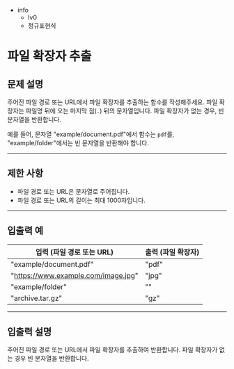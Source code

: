 - info
    - lv0
    - 정규표현식

# 파일 확장자 추출
## 문제 설명
주어진 파일 경로 또는 URL에서 파일 확장자를 추출하는 함수를 작성해주세요. 파일 확장자는 파일명 뒤에 오는 마지막 점(`.`) 뒤의 문자열입니다. 파일 확장자가 없는 경우, 빈 문자열을 반환합니다.

예를 들어, 문자열 "example/document.pdf"에서 함수는 `pdf`를, "example/folder"에서는 빈 문자열을 반환해야 합니다.

---

## 제한 사항

- 파일 경로 또는 URL은 문자열로 주어집니다.
- 파일 경로 또는 URL의 길이는 최대 1000자입니다.

---

## 입출력 예

|   입력 (파일 경로 또는 URL)     | 출력 (파일 확장자) |
| ----------------------------- | ------------------ |
| "example/document.pdf"        | "pdf"              |
| "https://www.example.com/image.jpg" | "jpg"              |
| "example/folder"              | ""                 |
| "archive.tar.gz"              | "gz"               |

---

## 입출력 설명
주어진 파일 경로 또는 URL에서 파일 확장자를 추출하여 반환합니다. 파일 확장자가 없는 경우 빈 문자열을 반환합니다.
